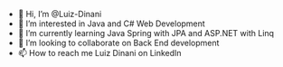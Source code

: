 - 👋 Hi, I’m @Luiz-Dinani
- 👀 I’m interested in Java and C# Web Development
- 🌱 I’m currently learning Java Spring with JPA and ASP.NET with Linq
- 💞️ I’m looking to collaborate on Back End development
- 📫 How to reach me Luiz Dinani on LinkedIn

<!---
Luiz-Dinani/Luiz-Dinani is a ✨ special ✨ repository because its `README.md` (this file) appears on your GitHub profile.
You can click the Preview link to take a look at your changes.
--->

